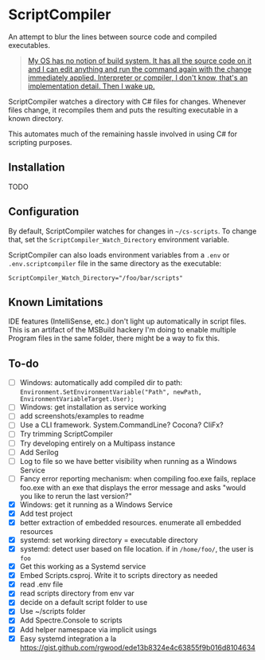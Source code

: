 # ScriptCompiler

An attempt to blur the lines between source code and compiled executables.

> [My OS has no notion of build system. It has all the source code on it and I can edit anything and run the command again with the change immediately applied. Interpreter or compiler, I don't know, that's an implementation detail. Then I wake up.](https://twitter.com/davidcrawshaw/status/1300614954865876992?s=20)

ScriptCompiler watches a directory with C# files for changes. Whenever files change, it recompiles them and puts the resulting executable in a known directory.

This automates much of the remaining hassle involved in using C# for scripting purposes.

## Installation

TODO

## Configuration

By default, ScriptCompiler watches for changes in `~/cs-scripts`. To change that, set the `ScriptCompiler_Watch_Directory` environment variable.

ScriptCompiler can also loads environment variables from a `.env` or `.env.scriptcompiler` file in the same directory as the executable:

```
ScriptCompiler_Watch_Directory="/foo/bar/scripts"
```

## Known Limitations

IDE features (IntelliSense, etc.) don't light up automatically in script files. This is an artifact of the MSBuild hackery I'm doing to enable multiple Program files in the same folder, there might be a way to fix this.

## To-do

- [ ] Windows: automatically add compiled dir to path: `Environment.SetEnvironmentVariable("Path", newPath, EnvironmentVariableTarget.User);`
- [ ] Windows: get installation as service working
- [ ] add screenshots/examples to readme
- [ ] Use a CLI framework. System.CommandLine? Cocona? CliFx?
- [ ] Try trimming ScriptCompiler
- [ ] Try developing entirely on a Multipass instance
- [ ] Add Serilog
- [ ] Log to file so we have better visibility when running as a Windows Service
- [ ] Fancy error reporting mechanism: when compiling foo.exe fails, replace foo.exe with an exe that displays the error message and asks "would you like to rerun the last version?"
- [x] Windows: get it running as a Windows Service
- [x] Add test project
- [x] better extraction of embedded resources. enumerate all embedded resources
- [x] systemd: set working directory = executable directory
- [x] systemd: detect user based on file location. if in `/home/foo/`, the user is `foo`
- [x] Get this working as a Systemd service
- [x] Embed Scripts.csproj. Write it to scripts directory as needed
- [x] read .env file
- [x] read scripts directory from env var
- [x] decide on a default script folder to use
- [x] Use ~/scripts folder
- [x] Add Spectre.Console to scripts
- [x] Add helper namespace via implicit usings
- [x] Easy systemd integration a la https://gist.github.com/rgwood/ede13b8324e4c63855f9b016d8104634
